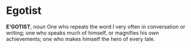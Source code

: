# Egotist

**E'GOTIST**, _noun_ One who repeats the word I very often in conversation or writing; one who speaks much of himself, or magnifies his own achievements; one who makes himself the hero of every tale.